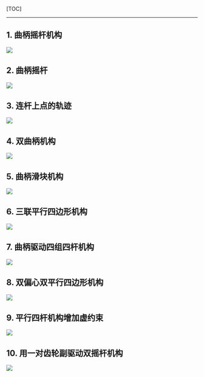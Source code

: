<!--
+++
title       = ""
description = "1. 曲柄摇杆机构; 2. 曲柄摇杆; 3. 连杆上点的轨迹; 4. 双曲柄机构; 5. 曲柄滑块机构; 6. 三联平行四边形机构; 7. 曲柄驱动四组四杆机构; 8. 双偏心双平行四边形机构; 9. 平行四杆机构增加虚约束; 10. 用一对齿轮副驱动双摇杆机构"
date        = "2021-12-21"
tags        = []
categories  = ["7-理论知识","77-机械设计"]
series      = []
keywords    = []
weight      = 5
toc         = true
draft       = false
+++ -->

[TOC]

---

## 1. 曲柄摇杆机构

![](https://img2020.cnblogs.com/blog/2039866/202006/2039866-20200629222512627-245823432.gif) <!-- simpread-机械动图-连杆机构/179388465_1_20200102082850737.gif -->

## 2. 曲柄摇杆

![](https://img2020.cnblogs.com/blog/2039866/202006/2039866-20200629222513232-1550402587.gif) <!-- simpread-机械动图-连杆机构/179388465_2_20200102082850925.gif -->

## 3. 连杆上点的轨迹

![](https://img2020.cnblogs.com/blog/2039866/202006/2039866-20200629222513919-958283322.gif) <!-- simpread-机械动图-连杆机构/179388465_3_20200102082851144.gif -->

## 4. 双曲柄机构

![](https://img2020.cnblogs.com/blog/2039866/202006/2039866-20200629222514415-927937302.gif) <!-- simpread-机械动图-连杆机构/179388465_4_20200102082851284.gif -->

## 5. 曲柄滑块机构

![](https://img2020.cnblogs.com/blog/2039866/202006/2039866-20200629222514781-35321333.gif) <!-- simpread-机械动图-连杆机构/179388465_5_20200102082851456.gif -->

## 6. 三联平行四边形机构

![](https://img2020.cnblogs.com/blog/2039866/202006/2039866-20200629222515122-1106477163.gif) <!-- simpread-机械动图-连杆机构/179388465_6_20200102082851597.gif -->

## 7. 曲柄驱动四组四杆机构

![](https://img2020.cnblogs.com/blog/2039866/202006/2039866-20200629222515590-2032586588.gif) <!-- simpread-机械动图-连杆机构/179388465_7_20200102082851784.gif -->

## 8. 双偏心双平行四边形机构

![](https://img2020.cnblogs.com/blog/2039866/202006/2039866-20200629222516095-468637420.gif) <!-- simpread-机械动图-连杆机构/179388465_8_20200102082851941.gif -->

## 9. 平行四杆机构增加虚约束

![](https://img2020.cnblogs.com/blog/2039866/202006/2039866-20200629222516539-282269107.gif) <!-- simpread-机械动图-连杆机构/179388465_9_2020010208285297.gif -->

## 10. 用一对齿轮副驱动双摇杆机构

![](https://img2020.cnblogs.com/blog/2039866/202006/2039866-20200629222517129-33741187.gif) <!-- simpread-机械动图-连杆机构/179388465_10_20200102082852284.gif -->
